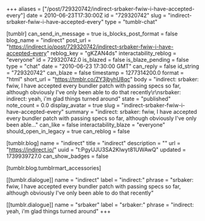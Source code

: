 +++
aliases = ["/post/729320742/indirect-srbaker-fwiw-i-have-accepted-every"]
date = 2010-06-23T17:30:00Z
id = "729320742"
slug = "indirect-srbaker-fwiw-i-have-accepted-every"
type = "tumblr-chat"

[tumblr]
can_send_in_message = true
is_blocks_post_format = false
blog_name = "indirect"
post_url = "https://indirect.io/post/729320742/indirect-srbaker-fwiw-i-have-accepted-every"
reblog_key = "gKZAN4ds"
interactability_reblog = "everyone"
id = 729320742.0
is_blazed = false
is_blaze_pending = false
type = "chat"
date = "2010-06-23 17:30:00 GMT"
can_reply = false
id_string = "729320742"
can_blaze = false
timestamp = 1277314200.0
format = "html"
short_url = "https://tmblr.co/ZY3jbyhU8qc"
body = "indirect: srbaker: fwiw, I have accepted every bundler patch with passing specs so far, although obviously I've only been able to do that recently\r\nsrbaker: indirect: yeah, i'm glad things turned around"
state = "published"
note_count = 0.0
display_avatar = true
slug = "indirect-srbaker-fwiw-i-have-accepted-every"
summary = "indirect: srbaker: fwiw, I have accepted every bundler patch with passing specs so far, although obviously I've only been able..."
can_like = false
interactability_blaze = "everyone"
should_open_in_legacy = true
can_reblog = false

[tumblr.blog]
name = "indirect"
title = "indirect"
description = ""
url = "https://indirect.io/"
uuid = "t:PgyUJU3SA2Klwyt81UWAwQ"
updated = 1739939727.0
can_show_badges = false

[tumblr.blog.tumblrmart_accessories]

[[tumblr.dialogue]]
name = "indirect"
label = "indirect:"
phrase = "srbaker: fwiw, I have accepted every bundler patch with passing specs so far, although obviously I've only been able to do that recently"

[[tumblr.dialogue]]
name = "srbaker"
label = "srbaker:"
phrase = "indirect: yeah, i'm glad things turned around"
+++
